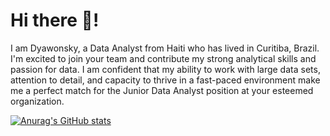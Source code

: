 # Hi there 👋!

I am Dyawonsky, a Data Analyst from Haiti who has lived in Curitiba, Brazil. I'm excited to join your team and contribute my strong analytical skills and passion for data. I am confident that my ability to work with large data sets, attention to detail, and capacity to thrive in a fast-paced environment make me a perfect match for the Junior Data Analyst position at your esteemed organization.

[![Anurag's GitHub stats](https://github-readme-stats.vercel.app/api?username=blancdyawonsky)](https://github.com/anuraghazra/github-readme-stats)
